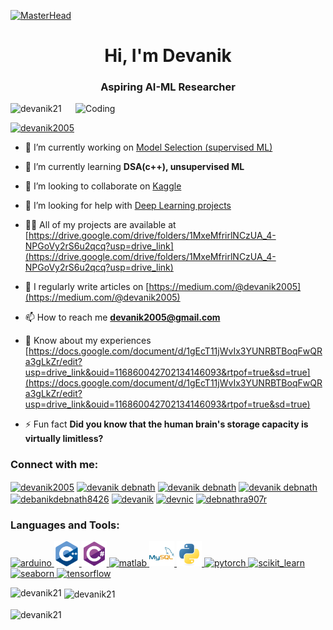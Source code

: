 [![MasterHead](https://www.isical.ac.in/~cvpr/ICDARWML23/images/deepLearning.gif)](https://rishavchanda.io)
<h1 align="center">Hi, I'm Devanik</h1>
<h3 align="center">Aspiring AI-ML Researcher</h3>
<img align="right" alt="Coding" width="400" src="https://www.isical.ac.in/~cvpr/ICDARWML23/images/deepLearning.gif">

<p align="left"> <img src="https://komarev.com/ghpvc/?username=devanik21&label=Profile%20views&color=0e75b6&style=flat" alt="devanik21" /> </p>

<p align="left"> <a href="www.linkedin.com/in/devanik" target="blank"><img src="https://img.shields.io/twitter/follow/devanik2005?logo=twitter&style=for-the-badge" alt="devanik2005     
" /></a> </p>

- 🔭 I’m currently working on [Model Selection (supervised ML)](https://drive.google.com/file/d/1gk_2cJrcSJH_XLlqIO1eeJejWZiZIFR6/view?usp=drive_link)

- 🌱 I’m currently learning **DSA(c++), unsupervised ML**

- 👯 I’m looking to collaborate on [Kaggle](https://www.kaggle.com/devanikdebnath)

- 🤝 I’m looking for help with [Deep Learning projects](https://drive.google.com/drive/folders/16GRPHyUeSOloOcb75bBmv9ifADLA1vCU?usp=drive_link)

- 👨‍💻 All of my projects are available at [https://drive.google.com/drive/folders/1MxeMfrirlNCzUA_4-NPGoVy2rS6u2qcq?usp=drive_link](https://drive.google.com/drive/folders/1MxeMfrirlNCzUA_4-NPGoVy2rS6u2qcq?usp=drive_link)

- 📝 I regularly write articles on [https://medium.com/@devanik2005](https://medium.com/@devanik2005)

- 📫 How to reach me **devanik2005@gmail.com**

- 📄 Know about my experiences [https://docs.google.com/document/d/1gEcT11jWvIx3YUNRBTBoqFwQRa3gLkZr/edit?usp=drive_link&ouid=116860042702134146093&rtpof=true&sd=true](https://docs.google.com/document/d/1gEcT11jWvIx3YUNRBTBoqFwQRa3gLkZr/edit?usp=drive_link&ouid=116860042702134146093&rtpof=true&sd=true)

- ⚡ Fun fact **Did you know that the human brain's storage capacity is virtually limitless?**

<h3 align="left">Connect with me:</h3>
<p align="left">
<a href="https://twitter.com/devanik2005" target="blank"><img align="center" src="https://raw.githubusercontent.com/rahuldkjain/github-profile-readme-generator/master/src/images/icons/Social/twitter.svg" alt="devanik2005" height="30" width="40" /></a>
<a href="https://linkedin.com/in/devanik debnath" target="blank"><img align="center" src="https://raw.githubusercontent.com/rahuldkjain/github-profile-readme-generator/master/src/images/icons/Social/linked-in-alt.svg" alt="devanik debnath" height="30" width="40" /></a>
<a href="https://stackoverflow.com/users/devanik debnath" target="blank"><img align="center" src="https://raw.githubusercontent.com/rahuldkjain/github-profile-readme-generator/master/src/images/icons/Social/stack-overflow.svg" alt="devanik debnath" height="30" width="40" /></a>
<a href="https://kaggle.com/devanik debnath" target="blank"><img align="center" src="https://raw.githubusercontent.com/rahuldkjain/github-profile-readme-generator/master/src/images/icons/Social/kaggle.svg" alt="devanik debnath" height="30" width="40" /></a>
<a href="https://www.youtube.com/c/debanikdebnath8426" target="blank"><img align="center" src="https://raw.githubusercontent.com/rahuldkjain/github-profile-readme-generator/master/src/images/icons/Social/youtube.svg" alt="debanikdebnath8426" height="30" width="40" /></a>
<a href="https://www.codechef.com/users/devanik" target="blank"><img align="center" src="https://cdn.jsdelivr.net/npm/simple-icons@3.1.0/icons/codechef.svg" alt="devanik" height="30" width="40" /></a>
<a href="https://www.leetcode.com/devnic" target="blank"><img align="center" src="https://raw.githubusercontent.com/rahuldkjain/github-profile-readme-generator/master/src/images/icons/Social/leet-code.svg" alt="devnic" height="30" width="40" /></a>
<a href="https://auth.geeksforgeeks.org/user/debnathra907r" target="blank"><img align="center" src="https://raw.githubusercontent.com/rahuldkjain/github-profile-readme-generator/master/src/images/icons/Social/geeks-for-geeks.svg" alt="debnathra907r" height="30" width="40" /></a>
</p>

<h3 align="left">Languages and Tools:</h3>
<p align="left"> <a href="https://www.arduino.cc/" target="_blank" rel="noreferrer"> <img src="https://cdn.worldvectorlogo.com/logos/arduino-1.svg" alt="arduino" width="40" height="40"/> </a> <a href="https://www.w3schools.com/cpp/" target="_blank" rel="noreferrer"> <img src="https://raw.githubusercontent.com/devicons/devicon/master/icons/cplusplus/cplusplus-original.svg" alt="cplusplus" width="40" height="40"/> </a> <a href="https://www.w3schools.com/cs/" target="_blank" rel="noreferrer"> <img src="https://raw.githubusercontent.com/devicons/devicon/master/icons/csharp/csharp-original.svg" alt="csharp" width="40" height="40"/> </a> <a href="https://www.mathworks.com/" target="_blank" rel="noreferrer"> <img src="https://upload.wikimedia.org/wikipedia/commons/2/21/Matlab_Logo.png" alt="matlab" width="40" height="40"/> </a> <a href="https://www.mysql.com/" target="_blank" rel="noreferrer"> <img src="https://raw.githubusercontent.com/devicons/devicon/master/icons/mysql/mysql-original-wordmark.svg" alt="mysql" width="40" height="40"/> </a> <a href="https://www.python.org" target="_blank" rel="noreferrer"> <img src="https://raw.githubusercontent.com/devicons/devicon/master/icons/python/python-original.svg" alt="python" width="40" height="40"/> </a> <a href="https://pytorch.org/" target="_blank" rel="noreferrer"> <img src="https://www.vectorlogo.zone/logos/pytorch/pytorch-icon.svg" alt="pytorch" width="40" height="40"/> </a> <a href="https://scikit-learn.org/" target="_blank" rel="noreferrer"> <img src="https://upload.wikimedia.org/wikipedia/commons/0/05/Scikit_learn_logo_small.svg" alt="scikit_learn" width="40" height="40"/> </a> <a href="https://seaborn.pydata.org/" target="_blank" rel="noreferrer"> <img src="https://seaborn.pydata.org/_images/logo-mark-lightbg.svg" alt="seaborn" width="40" height="40"/> </a> <a href="https://www.tensorflow.org" target="_blank" rel="noreferrer"> <img src="https://www.vectorlogo.zone/logos/tensorflow/tensorflow-icon.svg" alt="tensorflow" width="40" height="40"/> </a> </p>

<p><img align="left" src="https://github-readme-stats.vercel.app/api/top-langs?username=devanik21&show_icons=true&locale=en&layout=compact" alt="devanik21" /></p>

<p>&nbsp;<img align="center" src="https://github-readme-stats.vercel.app/api?username=devanik21&show_icons=true&locale=en" alt="devanik21" /></p>

<p><img align="center" src="https://github-readme-streak-stats.herokuapp.com/?user=devanik21&" alt="devanik21" /></p>
